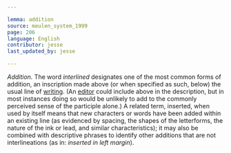 ```yaml
---

lemma: addition
source: meulen_system_1999
page: 206
language: English
contributor: jesse
last_updated_by: jesse

---
```

_Addition._ The word _interlined_ designates one of the most common forms of addition, an
inscription made above (or when specified as such, below) the usual line of [writing](writingProduct.html). (An [editor](editor.html)
could include above in the description, but in most instances doing so would be unlikely to add to
the commonly perceived sense of the participle alone.) A related term, inserted, when used by
itself means that new characters or words have been added within an existing line (as evidenced
by spacing, the shapes of the letterforms, the nature of the ink or lead, and similar
characteristics); it may also be combined with descriptive phrases to identify other additions that
are not interlineations (as in: _inserted in left margin_).
